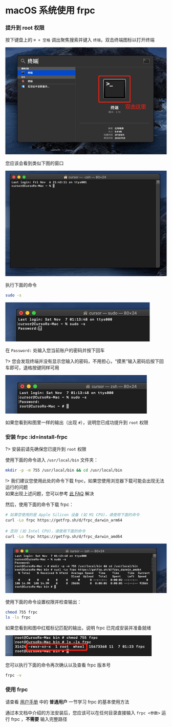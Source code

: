 # macOS 系统使用 frpc

### 提升到 root 权限

按下键盘上的 `⌘ + 空格` 调出聚焦搜索并键入 `终端`，双击终端图标以打开终端

![](_images/macos-0.png)

您应该会看到类似下图的窗口

![](_images/macos-1.png)

执行下面的命令

```bash
sudo -s
```

![](_images/macos-2.png)

在 `Password:` 处输入您当前账户的密码并按下回车

?> 您会发现终端并没有显示您输入的密码，不用担心，“摸黑”输入密码后按下回车即可，退格按键同样可用

![](_images/macos-3.png)

如果您看到和图里一样的输出（出现 `#`），说明您已成功提升到 `root` 权限

### 安装 frpc :id=install-frpc

?> 安装前请先确保您已提升到 `root` 权限

使用下面的命令进入 `/usr/local/bin` 文件夹：

```bash
mkdir -p -m 755 /usr/local/bin && cd /usr/local/bin
```

!> 我们建议您使用此处的命令下载 frpc，如果您使用浏览器下载可能会出现无法运行的问题  
如果出现上述问题，您可以参考 [此 FAQ](/faq/frpc#macos-run-frpc-issue) 解决

然后，使用下面的命令下载 frpc：

```bash
# 如果您使用的是 Apple Silicon 设备 (如 M1 CPU)，请使用下面的命令
curl -Lo frpc https://getfrp.sh/d/frpc_darwin_arm64

# 否则 (如 Intel CPU)，请使用下面的命令
curl -Lo frpc https://getfrp.sh/d/frpc_darwin_amd64
```

![](_images/macos-4.png)

使用下面的命令设置权限并检查输出：

```bash
chmod 755 frpc
ls -ls frpc
```

如果您看到和图中红框标记匹配的输出，说明 frpc 已完成安装并准备就绪

![](_images/macos-5.png)

您可以执行下面的命令再次确认以及查看 frpc 版本号

```bash
frpc -v
```

### 使用 frpc

请查看 [用户手册](/frpc/manual#普通用户) 中的 **普通用户** 一节学习 frpc 的基本使用方法

通过本文档中介绍的方法安装后，您应该可以在任何目录直接输入 `frpc <参数>` 运行 frpc ，**不需要** 输入完整路径
